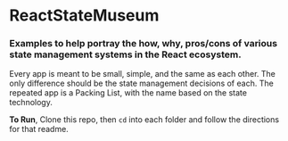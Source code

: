 # ReactStateMuseum
### Examples to help portray the how, why, pros/cons of various state management systems in the React ecosystem.

Every app is meant to be small, simple, and the same as each other.  The only difference should be the state management decisions of each.  The repeated app is a Packing List, with the name based on the state technology.

**To Run**, Clone this repo, then `cd` into each folder and follow the directions for that readme.

